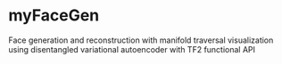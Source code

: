 # myFaceGen
Face generation and reconstruction with manifold traversal visualization using disentangled variational autoencoder with TF2 functional API
